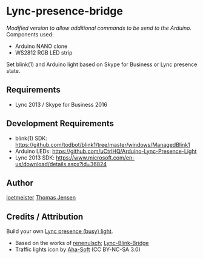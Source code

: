 # Lync-presence-bridge
_Modified version to allow additional commands to be send to the Arduino._
Components used:
* Arduino NANO clone
* WS2812 RGB LED strip

Set blink(1) and Arduino light based on Skype for Business or Lync presence state.

## Requirements
* Lync 2013 / Skype for Business 2016

## Development Requirements
* blink(1) SDK: https://github.com/todbot/blink1/tree/master/windows/ManagedBlink1
* Arduino LEDs: https://github.com/uCtrlHQ/Arduino-Lync-Presence-Light
* Lync 2013 SDK: https://www.microsoft.com/en-us/download/details.aspx?id=36824

## Author
[loetmeister](http://loetmeister.de)
[Thomas Jensen](https://uctrl.io/@hebron)

## Credits / Attribution
Build your own [Lync presence (busy) light](https://uctrl.io/p/172).
* Based on the works of [renenulsch](https://github.com/renenulsch); [Lync-Blink-Bridge](https://github.com/renenulsch/Lync-Blink-Bridge)
* Traffic lights icon by [Aha-Soft](http://www.aha-soft.com) (CC BY-NC-SA 3.0)
